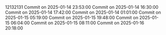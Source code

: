 12132131
Commit on 2025-01-14 23:53:00
Commit on 2025-01-14 16:30:00
Commit on 2025-01-14 17:42:00
Commit on 2025-01-14 01:01:00
Commit on 2025-01-15 05:19:00
Commit on 2025-01-15 19:48:00
Commit on 2025-01-15 06:04:00
Commit on 2025-01-15 08:11:00
Commit on 2025-01-16 20:18:00
